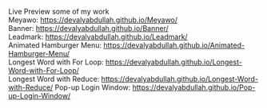<img src="http://drive.google.com/uc?export=view&amp;id=1NiZJDxrhhQNsT0vUZlzdQVlC8zWamaec" alt="">

Live Preview some of my work<br>
Meyawo: https://devalyabdullah.github.io/Meyawo/<br>
Banner: https://devalyabdullah.github.io/Banner/<br>
Leadmark: https://devalyabdullah.github.io/Leadmark/<br>
Animated Hamburger Menu: https://devalyabdullah.github.io/Animated-Hamburger-Menu/<br>
Longest Word with For Loop: https://devalyabdullah.github.io/Longest-Word-with-For-Loop/<br>
Longest Word with Reduce: https://devalyabdullah.github.io/Longest-Word-with-Reduce/
Pop-up Login Window: https://devalyabdullah.github.io/Pop-up-Login-Window/
